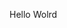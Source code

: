 Hello Wolrd














































































































































































































































































































































































































































































































































































































































































































































































































































































































































































































































































































































































































































































































































































































































































































































































































































































































































































































































































































































































































































































































































































































































































































































































































































































































































































